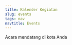 ```yaml
---
title: Kalender Kegiatan
slug: events
tags: nav
navtitle: Events
---
```


<p class="lead">Acara mendatang di kota Anda</p>